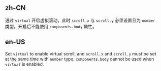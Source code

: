 ## zh-CN

通过 `virtual` 开启虚拟滚动，此时 `scroll.x` 与 `scroll.y` 必须设置且为 `number` 类型。开启后不能使用 `components.body` 属性。

## en-US

Set `virtual` to enable virtual scroll, and `scroll.x` and `scroll.y` must be set at the same time with `number` type. `components.body` cannot be used when `virtual` is enabled.
